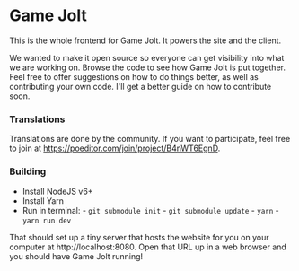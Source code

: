 # Game Jolt

This is the whole frontend for Game Jolt. It powers the site and the client.

We wanted to make it open source so everyone can get visibility into what we are working on. Browse the code to see how Game Jolt is put together. Feel free to offer suggestions on how to do things better, as well as contributing your own code. I'll get a better guide on how to contribute soon.

### Translations

Translations are done by the community. If you want to participate, feel free to join at https://poeditor.com/join/project/B4nWT6EgnD.

### Building

-   Install NodeJS v6+
-   Install Yarn
-   Run in terminal: - `git submodule init` - `git submodule update` - `yarn` - `yarn run dev`

That should set up a tiny server that hosts the website for you on your computer at http://localhost:8080. Open that URL up in a web browser and you should have Game Jolt running!
